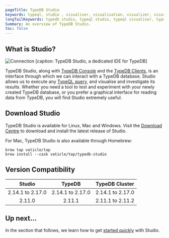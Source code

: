 ```yaml
---
pageTitle: TypeDB Studio
keywords: typeql, studio , visualiser, visualisation, visualizer, visualization
longTailKeywords: typedb studio, typeql studio, typeql visualiser, typeql visualisation, typeql visualizer, typeql visualization
Summary: An overview of TypeDB Studio.
toc: false
---
```

## What is Studio?
![Connection](/docs/images/studio/studio.png)
[caption: TypeDB Studio, a dedicated IDE for TypeDB]

TypeDB Studio, along with [TypeDB Console](../02-console/01-console.md) and the [TypeDB Clients](../03-client-api/00-overview.md), is an interface through which we can interact with a TypeDB database.
Studio allows us to execute any [TypeQL query](../11-query/00-overview.md), and visualise and investigate its results.
Whether you need a tool to test and experiment with your newly created TypeDB database, or you prefer a graphical interface for reading data from TypeDB, you will find Studio extremely useful.

## Download Studio
TypeDB Studio is available for Linux, Mac and Windows. Visit the [Download Centre](https://vaticle.com/download#typedb-studio) to download and install the latest release of Studio.

For Mac, TypeDB Studio is also available through Homebrew:

```
brew tap vaticle/tap
brew install --cask vaticle/tap/typedb-studio
```


## Version Compatibility

|     Studio     |     TypeDB      |  TypeDB Cluster  |
|:--------------:|:---------------:|:----------------:|
| 2.14.1 to 2.17.0 | 2.14.1 to 2.17.0  |  2.14.1 to 2.17.0  |
|     2.11.0     |     2.11.1      | 2.11.1 to 2.11.2 |


## Up next...
In the section that follows, we learn how to get [started quickly](../07-studio/01-quickstart.md) with Studio.
